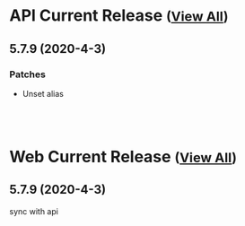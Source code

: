 
# API Current Release <small>([View All](/API.md))</small>
## 5.7.9 (2020-4-3)
### Patches 

- Unset alias

<br><br>
# Web Current Release <small>([View All](/Web.md))</small>
## 5.7.9 (2020-4-3)
sync with api

  
